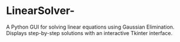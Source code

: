 # LinearSolver-
A Python GUI for solving linear equations using Gaussian Elimination. Displays step-by-step solutions with an interactive Tkinter interface.
